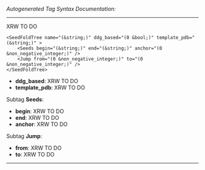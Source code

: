 _Autogenerated Tag Syntax Documentation:_

---
XRW TO DO

```
<SeedFoldTree name="(&string;)" ddg_based="(0 &bool;)" template_pdb="(&string;)" >
    <Seeds begin="(&string;)" end="(&string;)" anchor="(0 &non_negative_integer;)" />
    <Jump from="(0 &non_negative_integer;)" to="(0 &non_negative_integer;)" />
</SeedFoldTree>
```

-   **ddg_based**: XRW TO DO
-   **template_pdb**: XRW TO DO


Subtag **Seeds**:   

-   **begin**: XRW TO DO
-   **end**: XRW TO DO
-   **anchor**: XRW TO DO

Subtag **Jump**:   

-   **from**: XRW TO DO
-   **to**: XRW TO DO

---
